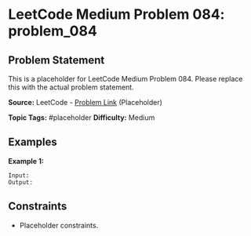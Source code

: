 # LeetCode Medium Problem 084: problem_084

## Problem Statement

This is a placeholder for LeetCode Medium Problem 084.
Please replace this with the actual problem statement.

**Source:** LeetCode - [Problem Link](https://leetcode.com/problems/problem-084/) (Placeholder)

**Topic Tags:** #placeholder
**Difficulty:** Medium

## Examples

**Example 1:**

```
Input:
Output:
```

## Constraints

- Placeholder constraints.
